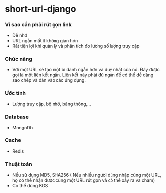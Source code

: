 # short-url-django

### Vì sao cần phải rút gọn link
- Dễ nhớ
- URL ngắn mất ít không gian hơn
- Rất tiện lợi khi quản lý và phân tích đo lường số lượng truy cập

### Chức năng
- Với một URL sẽ tạo một bí danh ngắn hơn và duy nhất của nó. Đây được gọi là một liên kết ngắn. Liên kết này phải đủ ngắn để có thể dễ dàng sao chép và dán vào các ứng dụng.

### Ước tính
- Lượng truy cập, bộ nhớ, băng thông,...

### Database
- MongoDb

### Cache
- Redis

### Thuật toán
- Nếu sử dụng MD5, SHA256 ( Nếu nhiều người dùng nhập cùng một URL, họ có thể nhận được cùng một URL rút gọn và có thể xảy ra va chạm)
- Có thế dùng KGS
